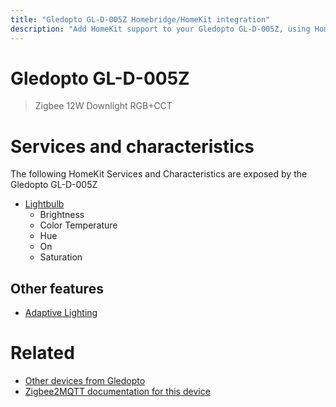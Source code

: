 ```yaml
---
title: "Gledopto GL-D-005Z Homebridge/HomeKit integration"
description: "Add HomeKit support to your Gledopto GL-D-005Z, using Homebridge, Zigbee2MQTT and homebridge-z2m."
---
```

<!---
This file has been GENERATED using src/docgen/docgen.ts
DO NOT EDIT THIS FILE MANUALLY!
-->
# Gledopto GL-D-005Z
> Zigbee 12W Downlight RGB+CCT


# Services and characteristics
The following HomeKit Services and Characteristics are exposed by
the Gledopto GL-D-005Z

* [Lightbulb](../../light.md)
  * Brightness
  * Color Temperature
  * Hue
  * On
  * Saturation

## Other features
* [Adaptive Lighting](../../light.md)

# Related
* [Other devices from Gledopto](../index.md#gledopto)
* [Zigbee2MQTT documentation for this device](https://www.zigbee2mqtt.io/devices/GL-D-005Z.html)